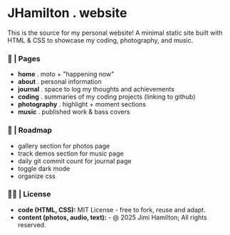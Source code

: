 # JHamilton . website

This is the source for my personal website!
A minimal static site built with HTML & CSS to showcase my coding, photography, and music.

### 📄 | Pages
- **home** . moto + "happening now"
- **about** . personal information
- **journal** . space to log my thoughts and achievements
- **coding** . summaries of my coding projects (linking to github)
- **photography** . highlight + moment sections
- **music** . published work & bass covers

### 🚧 | Roadmap
- gallery section for photos page
- track demos section for music page
- daily git commit count for journal page
- toggle dark mode
- organize css

### 🧑‍⚖️ | License
- **code (HTML, CSS):** MIT License - free to fork, reuse and adapt.
- **content (photos, audio, text):** - @ 2025 Jimi Hamilton; All rights reserved.